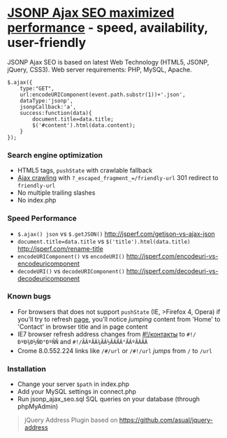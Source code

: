# [JSONP Ajax SEO maximized performance](http://lab.laukstein.com/jsonp-ajax-seo/) - speed, availability, user-friendly
JSONP Ajax SEO is based on latest Web Technology (HTML5, JSONP, jQuery, CSS3). Web server requirements: PHP, MySQL, Apache.
    
    $.ajax({
        type:"GET",
        url:encodeURIComponent(event.path.substr(1))+'.json',
        dataType:'jsonp',
        jsonpCallback:'a',
        success:function(data){
            document.title=data.title;
            $('#content').html(data.content);
        }
    });
    

### Search engine optimization

 -  HTML5 tags, `pushState` with crawlable fallback
 -  [Ajax crawling](http://code.google.com/web/ajaxcrawling/docs/getting-started.html) with `?_escaped_fragment_=/friendly-url` 301 redirect to `friendly-url`
 -  No multiple trailing slashes
 -  No index.php


### Speed Performance

 -  `$.ajax() json` vs `$.getJSON()` <http://jsperf.com/getjson-vs-ajax-json>
 -  `document.title=data.title` vs `$('title').html(data.title)` <http://jsperf.com/rename-title>
 -  `encodeURIComponent()` vs `encodeURI()` <http://jsperf.com/encodeuri-vs-encodeuricomponent>
 -  `decodeURI()` vs `decodeURIComponent()` <http://jsperf.com/decodeuri-vs-decodeuricomponent>


### Known bugs

 -  For browsers that does not support `pushState` (IE, >Firefox 4, Opera) if you'll try to refresh [page](http://lab.laukstein.com/jsonp-ajax-seo/#!/contact), you'll notice *jumping* content from 'Home' to 'Contact' in browser title and in page content
 -  IE7 browser refresh address changes from [#!/контакты](http://lab.laukstein.com/jsonp-ajax-seo/#!/контакты) to `#!/ÐºÐ¾Ð½ÑÐ°ÐºÑÑ` and `#!/ÃÂºÃÂ¾ÃÂ½ÃÂÃÂ°ÃÂºÃÂÃÂ`
 -  Crome 8.0.552.224 links like `/#/url` or `/#!/url` *jumps* from `/` to `/url`


### Installation

 -  Change your server `$path` in index.php
 -  Add your MySQL settings in connect.php
 -  Run jsonp_ajax_seo.sql SQL queries on your database (through phpMyAdmin)


> jQuery Address Plugin based on <https://github.com/asual/jquery-address>